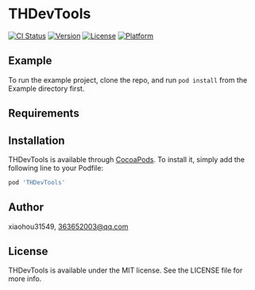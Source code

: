 # THDevTools

[![CI Status](http://img.shields.io/travis/xiaohou31549/THDevTools.svg?style=flat)](https://travis-ci.org/xiaohou31549/THDevTools)
[![Version](https://img.shields.io/cocoapods/v/THDevTools.svg?style=flat)](http://cocoapods.org/pods/THDevTools)
[![License](https://img.shields.io/cocoapods/l/THDevTools.svg?style=flat)](http://cocoapods.org/pods/THDevTools)
[![Platform](https://img.shields.io/cocoapods/p/THDevTools.svg?style=flat)](http://cocoapods.org/pods/THDevTools)

## Example

To run the example project, clone the repo, and run `pod install` from the Example directory first.

## Requirements

## Installation

THDevTools is available through [CocoaPods](http://cocoapods.org). To install
it, simply add the following line to your Podfile:

```ruby
pod 'THDevTools'
```

## Author

xiaohou31549, 363652003@qq.com

## License

THDevTools is available under the MIT license. See the LICENSE file for more info.
